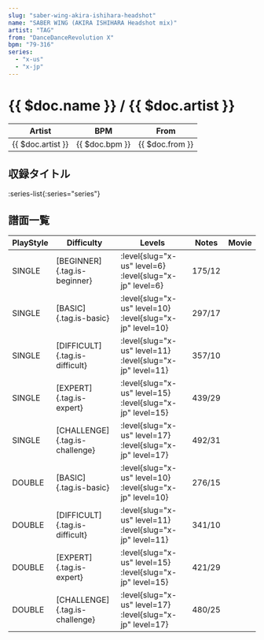 ```yaml
---
slug: "saber-wing-akira-ishihara-headshot"
name: "SABER WING (AKIRA ISHIHARA Headshot mix)"
artist: "TAG"
from: "DanceDanceRevolution X"
bpm: "79-316"
series:
  - "x-us"
  - "x-jp"
---
```


# {{ $doc.name }} / {{ $doc.artist }}

|Artist|BPM|From|
|------|---|----|
|{{ $doc.artist }}|{{ $doc.bpm }}|{{ $doc.from }}|

## 収録タイトル

:series-list{:series="series"}

## 譜面一覧

|PlayStyle|Difficulty|Levels|Notes|Movie|
|---------|----------|------|-----|-----|
|SINGLE|[BEGINNER]{.tag.is-beginner}|<div class="field is-grouped is-grouped-multiline"> :level{slug="x-us" level=6} :level{slug="x-jp" level=6}</div>|175/12||
|SINGLE|[BASIC]{.tag.is-basic}|<div class="field is-grouped is-grouped-multiline"> :level{slug="x-us" level=10} :level{slug="x-jp" level=10}</div>|297/17||
|SINGLE|[DIFFICULT]{.tag.is-difficult}|<div class="field is-grouped is-grouped-multiline"> :level{slug="x-us" level=11} :level{slug="x-jp" level=11}</div>|357/10||
|SINGLE|[EXPERT]{.tag.is-expert}|<div class="field is-grouped is-grouped-multiline"> :level{slug="x-us" level=15} :level{slug="x-jp" level=15}</div>|439/29||
|SINGLE|[CHALLENGE]{.tag.is-challenge}|<div class="field is-grouped is-grouped-multiline"> :level{slug="x-us" level=17} :level{slug="x-jp" level=17}</div>|492/31||
|DOUBLE|[BASIC]{.tag.is-basic}|<div class="field is-grouped is-grouped-multiline"> :level{slug="x-us" level=10} :level{slug="x-jp" level=10}</div>|276/15||
|DOUBLE|[DIFFICULT]{.tag.is-difficult}|<div class="field is-grouped is-grouped-multiline"> :level{slug="x-us" level=11} :level{slug="x-jp" level=11}</div>|341/10||
|DOUBLE|[EXPERT]{.tag.is-expert}|<div class="field is-grouped is-grouped-multiline"> :level{slug="x-us" level=15} :level{slug="x-jp" level=15}</div>|421/29||
|DOUBLE|[CHALLENGE]{.tag.is-challenge}|<div class="field is-grouped is-grouped-multiline"> :level{slug="x-us" level=17} :level{slug="x-jp" level=17}</div>|480/25||
